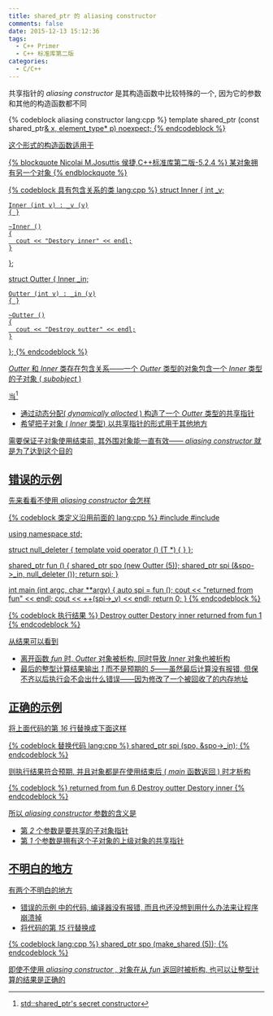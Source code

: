 ```yaml
---
title: shared_ptr 的 aliasing constructor
comments: false
date: 2015-12-13 15:12:36
tags:
  - C++ Primer
  - C++ 标准库第二版
categories:
  - C/C++
---
```


共享指针的 _aliasing constructor_ 是其构造函数中比较特殊的一个, 因为它的参数和其他的构造函数都不同

{% codeblock aliasing constructor lang:cpp %}
template <class U> shared_ptr (const shared_ptr<U>& x, element_type* p) noexpect;
{% endcodeblock %}

这个形式的构造函数适用于

{% blockquote Nicolai M.Josuttis 侯捷,C++标准库第二版-5.2.4 %}
某对象拥有另一个对象
{% endblockquote %}

<!--more-->

{% codeblock 具有包含关系的类 lang:cpp %}
struct Inner
{
    int _v;

    Inner (int v) : _v (v)
    { }

    ~Inner ()
    {
      cout << "Destory inner" << endl;
    }
};

struct Outter
{
    Inner _in;

    Outter (int v) : _in (v)
    { }

    ~Outter ()
    {
      cout << "Destroy outter" << endl;
    }
};
{% endcodeblock %}

_Outter_ 和 _Inner_ 类存在包含关系——一个 _Outter_ 类型的对象包含一个 _Inner_ 类型的子对象 ( _subobject_ )

当[^1]

* 通过动态分配( _dynamically allocted_ ) 构造了一个 _Outter_ 类型的共享指针
* 希望把子对象 ( _Inner_ 类型) 以共享指针的形式用于其他地方

需要保证子对象使用结束前, 其外围对象能一直有效—— _aliasing constructor_ 就是为了达到这个目的

## 错误的示例

先来看看不使用 _aliasing constructor_ 会怎样

{% codeblock 类定义沿用前面的 lang:cpp %}
#include <iostream>
#include <memory>

using namespace std;

struct null_deleter
{
    template<typename T>
    void operator () (T *)
    { }
};

shared_ptr<Inner> fun ()
{
  shared_ptr<Outter> spo (new Outter (5));
  shared_ptr<Inner> spi (&spo->_in, null_deleter ());
  return spi;
}

int main (int argc, char **argv)
{
  auto spi = fun ();
  cout << "returned from fun" << endl;
  cout << ++(spi->_v) << endl;
  return 0;
}
{% endcodeblock %}

{% codeblock 执行结果 %}
Destroy outter
Destory inner
returned from fun
1
{% endcodeblock %}

从结果可以看到

* 离开函数 _fun_ 时, _Outter_ 对象被析构, 同时导致 _Inner_ 对象也被析构
* 最后的整型计算结果输出 _1_ 而不是预期的 _5_——虽然最后计算没有报错, 但保不齐以后执行会不会出什么错误——因为修改了一个被回收了的内存地址

## 正确的示例

将上面代码的第 _16_ 行替换成下面这样

{% codeblock 替换代码 lang:cpp %}
shared_ptr<Inner> spi (spo, &spo->_in);
{% endcodeblock %}

则执行结果符合预期, 并且对象都是在使用结束后 ( _main_ 函数返回 ) 时才析构

{% codeblock %}
returned from fun
6
Destroy outter
Destory inner
{% endcodeblock %}

所以 _aliasing constructor_ 参数的含义是

* 第 _2_ 个参数是要共享的子对象指针
* 第 _1_ 个参数是拥有这个子对象的上级对象的共享指针

## 不明白的地方

有两个不明白的地方

* [错误的示例](#错误的示例) 中的代码, 编译器没有报错, 而且也还没想到用什么办法来让程序崩溃掉
* 将代码的第 _15_ 行替换成

{% codeblock lang:cpp %}
shared_ptr<Outter> spo (make_shared<Outter> (5));
{% endcodeblock %}

即使不使用 _aliasing constructor_ , 对象在从 _fun_ 返回时被析构, 也可以让整型计算的结果是正确的



[^1]:[std::shared_ptr's secret constructor](https://www.justsoftwaresolutions.co.uk/cplusplus/shared-ptr-secret-constructor.html)